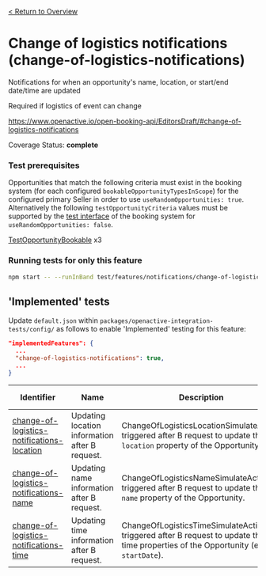 [< Return to Overview](../../README.md)
# Change of logistics notifications (change-of-logistics-notifications)

Notifications for when an opportunity's name, location, or start/end date/time are updated 

Required if logistics of event can change

https://www.openactive.io/open-booking-api/EditorsDraft/#change-of-logistics-notifications

Coverage Status: **complete**
### Test prerequisites
Opportunities that match the following criteria must exist in the booking system (for each configured `bookableOpportunityTypesInScope`) for the configured primary Seller in order to use `useRandomOpportunities: true`. Alternatively the following `testOpportunityCriteria` values must be supported by the [test interface](https://openactive.io/test-interface/) of the booking system for `useRandomOpportunities: false`.

[TestOpportunityBookable](https://openactive.io/test-interface#TestOpportunityBookable) x3


### Running tests for only this feature

```bash
npm start -- --runInBand test/features/notifications/change-of-logistics-notifications/
```



## 'Implemented' tests

Update `default.json` within `packages/openactive-integration-tests/config/` as follows to enable 'Implemented' testing for this feature:

```json
"implementedFeatures": {
  ...
  "change-of-logistics-notifications": true,
  ...
}
```

| Identifier | Name | Description | Prerequisites per Opportunity Type |
|------------|------|-------------|---------------|
| [change-of-logistics-notifications-location](./implemented/change-of-logistics-notifications-location-test.js) | Updating location information after B request. | ChangeOfLogisticsLocationSimulateAction triggered after B request to update the `location` property of the Opportunity. | [TestOpportunityBookable](https://openactive.io/test-interface#TestOpportunityBookable) x1 |
| [change-of-logistics-notifications-name](./implemented/change-of-logistics-notifications-name-test.js) | Updating name information after B request. | ChangeOfLogisticsNameSimulateAction triggered after B request to update the `name` property of the Opportunity. | [TestOpportunityBookable](https://openactive.io/test-interface#TestOpportunityBookable) x1 |
| [change-of-logistics-notifications-time](./implemented/change-of-logistics-notifications-time-test.js) | Updating time information after B request. | ChangeOfLogisticsTimeSimulateAction triggered after B request to update the time properties of the Opportunity (e.g. `startDate`). | [TestOpportunityBookable](https://openactive.io/test-interface#TestOpportunityBookable) x1 |


